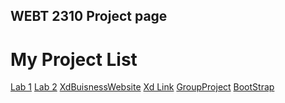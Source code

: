 ## WEBT 2310 Project page

<h1>My Project List</h1>

<a href="helloworld/index.html" target="_blank">Lab 1</a> 
<a href="review/index.html" target="_blank">Lab 2</a> 
<a href="XdBuisnessWebsite/index.html" target="_blank">XdBuisnessWebsite</a> 
<a href="https://xd.adobe.com/view/a3c1584a-fe86-4b04-9646-181d47d03e8e-f692/" target="_blank">Xd Link</a> 
<a href="GroupProject/index.html" target="_blank">GroupProject</a> 
<a href="BootStrap/index.html" target="_blank">BootStrap</a> 

